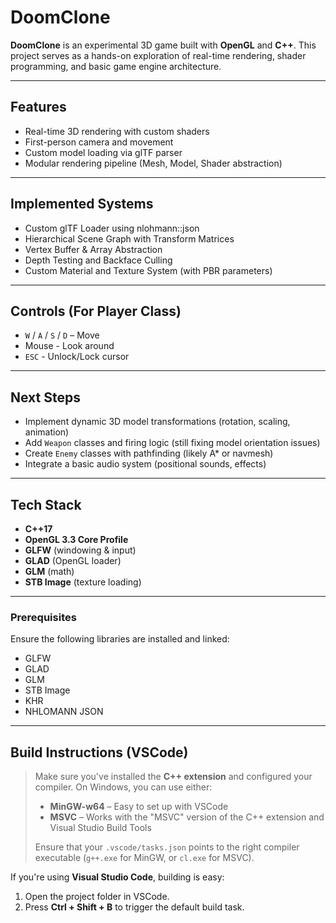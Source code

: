 # DoomClone

**DoomClone** is an experimental 3D game built with **OpenGL** and **C++**. This project serves as a hands-on exploration of real-time rendering, shader programming, and basic game engine architecture.

---

## Features

- Real-time 3D rendering with custom shaders
- First-person camera and movement
- Custom model loading via glTF parser
- Modular rendering pipeline (Mesh, Model, Shader abstraction)

---

## Implemented Systems

- Custom glTF Loader using nlohmann::json
- Hierarchical Scene Graph with Transform Matrices
- Vertex Buffer & Array Abstraction
- Depth Testing and Backface Culling
- Custom Material and Texture System (with PBR parameters)

---

## Controls (For Player Class)

- `W` / `A` / `S` / `D` – Move
- Mouse - Look around
- `ESC` - Unlock/Lock cursor

---

## Next Steps

- Implement dynamic 3D model transformations (rotation, scaling, animation)
- Add `Weapon` classes and firing logic (still fixing model orientation issues)
- Create `Enemy` classes with pathfinding (likely A* or navmesh)
- Integrate a basic audio system (positional sounds, effects)

---

## Tech Stack

- **C++17**
- **OpenGL 3.3 Core Profile**
- **GLFW** (windowing & input)
- **GLAD** (OpenGL loader)
- **GLM** (math)
- **STB Image** (texture loading)

---

### Prerequisites

Ensure the following libraries are installed and linked:

- GLFW
- GLAD
- GLM
- STB Image
- KHR
- NHLOMANN JSON 

---

## Build Instructions (VSCode)

> Make sure you've installed the **C++ extension** and configured your compiler. On Windows, you can use either:
>
> - **MinGW-w64** – Easy to set up with VSCode
> - **MSVC** – Works with the "MSVC" version of the C++ extension and Visual Studio Build Tools
>
> Ensure that your `.vscode/tasks.json` points to the right compiler executable (`g++.exe` for MinGW, or `cl.exe` for MSVC).


If you're using **Visual Studio Code**, building is easy:

1. Open the project folder in VSCode.
2. Press **Ctrl + Shift + B** to trigger the default build task.